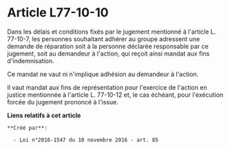 # Article L77-10-10

Dans les délais et conditions fixés par le jugement mentionné à l'article L. 77-10-7, les personnes souhaitant adhérer au
groupe adressent une demande de réparation soit à la personne déclarée responsable par ce jugement, soit au demandeur à
l'action, qui reçoit ainsi mandat aux fins d'indemnisation.

Ce mandat ne vaut ni n'implique adhésion au demandeur à l'action.

Il vaut mandat aux fins de représentation pour l'exercice de l'action en justice mentionnée à l'article L. 77-10-12 et, le
cas échéant, pour l'exécution forcée du jugement prononcé à l'issue.

**Liens relatifs à cet article**

	**Créé par**:

	  - Loi n°2016-1547 du 18 novembre 2016 - art. 85
